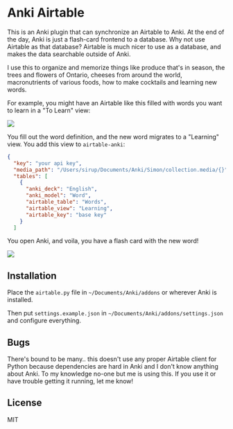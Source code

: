 # Anki Airtable

This is an Anki plugin that can synchronize an Airtable to Anki. At the end of
the day, Anki is just a flash-card frontend to a database. Why not use Airtable as
that database? Airtable is much nicer to use as a database, and makes the data
searchable outside of Anki.

I use this to organize and memorize things like produce that's in season, the
trees and flowers of Ontario, cheeses from around the world, macronutrients of
various foods, how to make cocktails and learning new words.

For example, you might have an Airtable like this filled with words you want to
learn in a "To Learn" view:

![](https://cloud.githubusercontent.com/assets/97400/19216935/fe96cb94-8d9e-11e6-9f5d-4987c22f682f.png)

You fill out the word definition, and the new word migrates to a "Learning"
view. You add this view to `airtable-anki`:


```json
{
  "key": "your api key",
  "media_path": "/Users/sirup/Documents/Anki/Simon/collection.media/{}",
  "tables": [
    {
      "anki_deck": "English",
      "anki_model": "Word",
      "airtable_table": "Words",
      "airtable_view": "Learning",
      "airtable_key": "base key"
    }
  ]
```

You open Anki, and voila, you have a flash card with the new word!

![](https://cloud.githubusercontent.com/assets/97400/19216946/532d21da-8d9f-11e6-92b5-18f43b6ad762.gif)

## Installation

Place the `airtable.py` file in `~/Documents/Anki/addons` or wherever Anki is
installed.

Then put `settings.example.json` in `~/Documents/Anki/addons/settings.json` and
configure everything.

## Bugs

There's bound to be many.. this doesn't use any proper Airtable client for
Python because dependencies are hard in Anki and I don't know anything about
Anki. To my knowledge no-one but me is using this. If you use it or have trouble
getting it running, let me know!

## License

MIT
